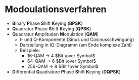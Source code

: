 # Modoulationsverfahren

- **B**inary **P**hase **S**hift **K**eying (**BPSK**)
- **Q**uadratur **P**hase **S**hift **K**eying (**QPSK**)
- **Q**uadratur **A**mplituden **M**odulation (**QAM**)
  - I- und Q-Komponente (Sinus und Cosinusschwingung)
  - Darstellung in IQ-Diagramm (am Ende komplexe Zahl)
  - Beispiele:
    - 16-QAM -> 4 $Bit \over Symbol$
    - 64-QAM -> 6 $Bit \over Symbol$
    - 256-QAM -> 8 $Bit \over Symbol$
- **D**ifferential **Q**uadrature **P**hase **S**hift **K**eying (**DQPSK**)